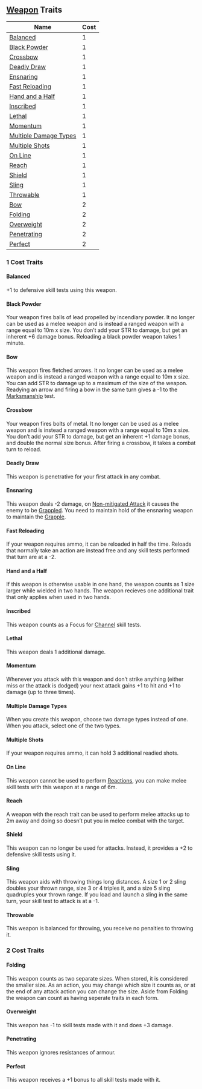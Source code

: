 ## [Weapon](Weapons) Traits

| Name                                                | Cost |
| --------------------------------------------------- | ---- |
| [Balanced](#Balanced)                               | 1    |
| [Black Powder](#Black%20Powder)                     | 1    |
| [Crossbow](#Crossbow)                               | 1    |
| [Deadly Draw](#Deadly%20Draw)                       | 1    |
| [Ensnaring](#Ensnaring)                             | 1    |
| [Fast Reloading](#Fast%20Reloading)                 | 1    |
| [Hand and a Half](#Hand%20and%20a%20Half)           | 1    |
| [Inscribed](#Inscribed)                             | 1    |
| [Lethal](#Lethal)                                   | 1    |
| [Momentum](#Momentum)                               | 1    |
| [Multiple Damage Types](#Multiple%20Damage%20Types) | 1    |
| [Multiple Shots](#Multiple%20Shots)                 | 1    |
| [On Line](#On%20Line)                               | 1    |
| [Reach](#Reach)                                     | 1    |
| [Shield](#Shield)                                   | 1    |
| [Sling](#Sling)                                     | 1    |
| [Throwable](#Throwable)                             | 1    |
| [Bow](#Bow)                                         | 2    |
| [Folding](#Folding)                                 | 2    |
| [Overweight](#Overweight)                           | 2    |
| [Penetrating](#Penetrating)                         | 2    |
| [Perfect](#Perfect)                                 | 2    |

### 1 Cost Traits

#### Balanced
+1 to defensive skill tests using this weapon.

#### Black Powder
Your weapon fires balls of lead propelled by incendiary powder. It no longer can be used as a melee weapon and is instead a ranged weapon with a range equal to 10m x size. You don’t add your STR to damage, but get an inherent +6 damage bonus. Reloading a black powder weapon takes 1 minute. 

#### Bow
This weapon fires fletched arrows. It no longer can be used as a melee weapon and is instead a ranged weapon with a range equal to 10m x size. You can add STR to damage up to a maximum of the size of the weapon. Readying an arrow and firing a bow in the same turn gives a -1 to the [Marksmanship](Marksmanship) test.

#### Crossbow
Your weapon fires bolts of metal. It no longer can be used as a melee weapon and is instead a ranged weapon with a range equal to 10m x size. You don’t add your STR to damage, but get an inherent +1 damage bonus, and double the normal size bonus. After firing a crossbow, it takes a combat turn to reload.

#### Deadly Draw
This weapon is penetrative for your first attack in any combat.

#### Ensnaring
This weapon deals -2 damage, on [Non-mitigated Attack](Combat#Non-mitigated%20Attack) it causes the enemy to be [Grappled](Combat#Grapple). You need to maintain hold of the ensnaring weapon to maintain the [Grapple](Combat#Grapple).

#### Fast Reloading
If your weapon requires ammo, it can be reloaded in half the time. Reloads that normally take an action are instead free and any skill tests performed that turn are at a -2.

#### Hand and a Half
If this weapon is otherwise usable in one hand, the weapon counts as 1 size larger while wielded in two hands. The weapon recieves one additional trait that only applies when used in two hands.

#### Inscribed
This weapon counts as a Focus for [Channel](Channel) skill tests.    

#### Lethal
This weapon deals 1 additional damage.

#### Momentum
Whenever you attack with this weapon and don’t strike anything (either miss or the attack is dodged) your next attack gains +1 to hit and +1 to damage (up to three times). 

#### Multiple Damage Types
When you create this weapon, choose two damage types instead of one. When you attack, select one of the two types.       

#### Multiple Shots
If your weapon requires ammo, it can hold 3 additional readied shots.   

#### On Line
This weapon cannot be used to perform [Reactions](Combat#Reacting%20to%20Attacks), you can make melee skill tests with this weapon at a range of 6m.
#### Reach
A weapon with the reach trait can be used to perform melee attacks up to 2m away and doing so doesn’t put you in melee combat with the target.

#### Shield
This weapon can no longer be used for attacks. Instead, it provides a +2 to defensive skill tests using it.

#### Sling
This weapon aids with throwing things long distances. A size 1 or 2 sling doubles your thrown range, size 3 or 4 triples it, and a size 5 sling quadruples your thrown range. If you load and launch a sling in the same turn, your skill test to attack is at a -1.

#### Throwable
This weapon is balanced for throwing, you receive no penalties to throwing it.  


### 2 Cost Traits

#### Folding
This weapon counts as two separate sizes. When stored, it is considered the smaller size. As an action, you may change which size it counts as, or at the end of any attack action you can change the size. Aside from Folding the weapon can count as having seperate traits in each form.

#### Overweight
This weapon has -1 to skill tests made with it and does +3 damage. 

#### Penetrating
This weapon ignores resistances of armour.   

#### Perfect
This weapon receives a +1 bonus to all skill tests made with it.